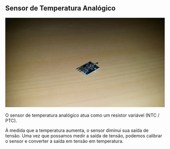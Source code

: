 ## Sensor de Temperatura Analógico

![alt text](img/1.jpg)

O sensor de temperatura analógico atua como um resistor variável (NTC / PTC). 

À medida que a temperatura aumenta, o sensor diminui sua saída de tensão. Uma vez que possamos medir a saída de tensão, podemos calibrar o sensor e converter a saída em tensão em temperatura.